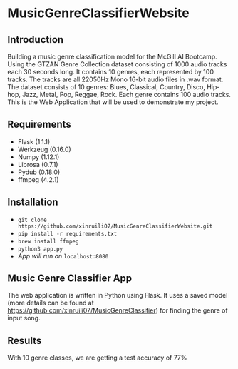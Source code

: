 # MusicGenreClassifierWebsite

Introduction
------------
Building a music genre classification model for the McGill AI Bootcamp. Using the GTZAN Genre Collection dataset consisting of 1000 audio tracks each 30 seconds long. It contains 10 genres, each represented by 100 tracks. The tracks are all 22050Hz Mono 16-bit audio files in .wav format. The dataset consists of 10 genres: Blues, Classical, Country, Disco, Hip-hop, Jazz, Metal, Pop, Reggae, Rock. Each genre contains 100 audio tracks. This is the Web Application that will be used to demonstrate my project.
 

Requirements
------------
* Flask (1.1.1)
* Werkzeug (0.16.0)
* Numpy (1.12.1)
* Librosa (0.7.1)
* Pydub (0.18.0)
* ffmpeg (4.2.1)

Installation
-------------
* `git clone https://github.com/xinruili07/MusicGenreClassifierWebsite.git`
* `pip install -r requirements.txt`
* `brew install ffmpeg`
* `python3 app.py`
* *App will run on* `localhost:8080`

## Music Genre Classifier App
The web application is written in Python using Flask. It uses a saved model (more details can be found at https://github.com/xinruili07/MusicGenreClassifier) for finding the genre of input song. 

## Results
With 10 genre classes, we are getting a test accuracy of 77%



